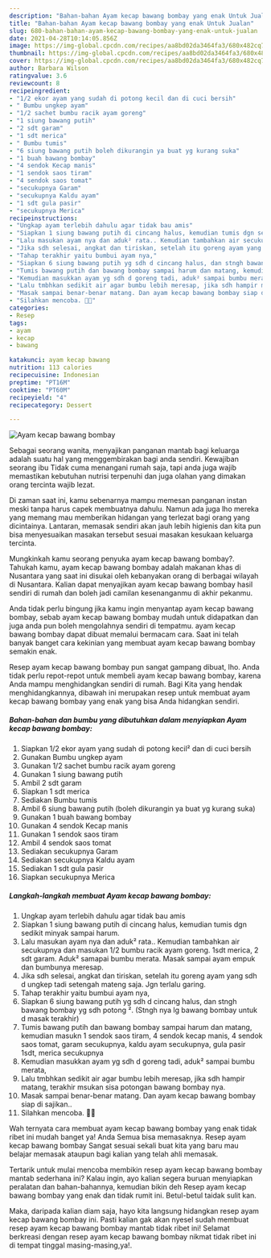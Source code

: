 ```yaml
---
description: "Bahan-bahan Ayam kecap bawang bombay yang enak Untuk Jualan"
title: "Bahan-bahan Ayam kecap bawang bombay yang enak Untuk Jualan"
slug: 680-bahan-bahan-ayam-kecap-bawang-bombay-yang-enak-untuk-jualan
date: 2021-04-28T10:14:05.856Z
image: https://img-global.cpcdn.com/recipes/aa8bd02da3464fa3/680x482cq70/ayam-kecap-bawang-bombay-foto-resep-utama.jpg
thumbnail: https://img-global.cpcdn.com/recipes/aa8bd02da3464fa3/680x482cq70/ayam-kecap-bawang-bombay-foto-resep-utama.jpg
cover: https://img-global.cpcdn.com/recipes/aa8bd02da3464fa3/680x482cq70/ayam-kecap-bawang-bombay-foto-resep-utama.jpg
author: Barbara Wilson
ratingvalue: 3.6
reviewcount: 8
recipeingredient:
- "1/2 ekor ayam yang sudah di potong kecil dan di cuci bersih"
- " Bumbu ungkep ayam"
- "1/2 sachet bumbu racik ayam goreng"
- "1 siung bawang putih"
- "2 sdt garam"
- "1 sdt merica"
- " Bumbu tumis"
- "6 siung bawang putih boleh dikurangin ya buat yg kurang suka"
- "1 buah bawang bombay"
- "4 sendok Kecap manis"
- "1 sendok saos tiram"
- "4 sendok saos tomat"
- "secukupnya Garam"
- "secukupnya Kaldu ayam"
- "1 sdt gula pasir"
- "secukupnya Merica"
recipeinstructions:
- "Ungkap ayam terlebih dahulu agar tidak bau amis"
- "Siapkan 1 siung bawang putih di cincang halus, kemudian tumis dgn sedikit minyak sampai harum."
- "Lalu masukan ayam nya dan aduk² rata.. Kemudian tambahkan air secukupnya dan masukan 1/2 bumbu racik ayam goreng. 1sdt merica, 2 sdt garam. Aduk² samapai bumbu merata. Masak sampai ayam empuk dan bumbunya meresap."
- "Jika sdh selesai, angkat dan tiriskan, setelah itu goreng ayam yang sdh d ungkep tadi setengah mateng saja. Jgn terlalu garing."
- "Tahap terakhir yaitu bumbui ayam nya,"
- "Siapkan 6 siung bawang putih yg sdh d cincang halus, dan stngh bawang bombay yg sdh potong ². (Stngh nya lg bawang bombay untuk d masak terakhir)"
- "Tumis bawang putih dan bawang bombay sampai harum dan matang, kemudian masukn 1 sendok saos tiram, 4 sendok kecap manis, 4 sendok saos tomat, garam secukupnya, kaldu ayam secukupnya, gula pasir 1sdt, merica secukupnya"
- "Kemudian masukkan ayam yg sdh d goreng tadi, aduk² sampai bumbu merata,"
- "Lalu tmbhkan sedikit air agar bumbu lebih meresap, jika sdh hampir matang, terakhir msukan sisa potongan bawang bombay nya."
- "Masak sampai benar-benar matang. Dan ayam kecap bawang bombay siap di sajikan.."
- "Silahkan mencoba. 🤗💕"
categories:
- Resep
tags:
- ayam
- kecap
- bawang

katakunci: ayam kecap bawang 
nutrition: 113 calories
recipecuisine: Indonesian
preptime: "PT16M"
cooktime: "PT60M"
recipeyield: "4"
recipecategory: Dessert

---
```



![Ayam kecap bawang bombay](https://img-global.cpcdn.com/recipes/aa8bd02da3464fa3/680x482cq70/ayam-kecap-bawang-bombay-foto-resep-utama.jpg)

Sebagai seorang wanita, menyajikan panganan mantab bagi keluarga adalah suatu hal yang menggembirakan bagi anda sendiri. Kewajiban seorang ibu Tidak cuma menangani rumah saja, tapi anda juga wajib memastikan kebutuhan nutrisi terpenuhi dan juga olahan yang dimakan orang tercinta wajib lezat.

Di zaman  saat ini, kamu sebenarnya mampu memesan panganan instan meski tanpa harus capek membuatnya dahulu. Namun ada juga lho mereka yang memang mau memberikan hidangan yang terlezat bagi orang yang dicintainya. Lantaran, memasak sendiri akan jauh lebih higienis dan kita pun bisa menyesuaikan masakan tersebut sesuai masakan kesukaan keluarga tercinta. 



Mungkinkah kamu seorang penyuka ayam kecap bawang bombay?. Tahukah kamu, ayam kecap bawang bombay adalah makanan khas di Nusantara yang saat ini disukai oleh kebanyakan orang di berbagai wilayah di Nusantara. Kalian dapat menyajikan ayam kecap bawang bombay hasil sendiri di rumah dan boleh jadi camilan kesenanganmu di akhir pekanmu.

Anda tidak perlu bingung jika kamu ingin menyantap ayam kecap bawang bombay, sebab ayam kecap bawang bombay mudah untuk didapatkan dan juga anda pun boleh mengolahnya sendiri di tempatmu. ayam kecap bawang bombay dapat dibuat memalui bermacam cara. Saat ini telah banyak banget cara kekinian yang membuat ayam kecap bawang bombay semakin enak.

Resep ayam kecap bawang bombay pun sangat gampang dibuat, lho. Anda tidak perlu repot-repot untuk membeli ayam kecap bawang bombay, karena Anda mampu menghidangkan sendiri di rumah. Bagi Kita yang hendak menghidangkannya, dibawah ini merupakan resep untuk membuat ayam kecap bawang bombay yang enak yang bisa Anda hidangkan sendiri.

<!--inarticleads1-->

##### Bahan-bahan dan bumbu yang dibutuhkan dalam menyiapkan Ayam kecap bawang bombay:

1. Siapkan 1/2 ekor ayam yang sudah di potong kecil² dan di cuci bersih
1. Gunakan  Bumbu ungkep ayam
1. Gunakan 1/2 sachet bumbu racik ayam goreng
1. Gunakan 1 siung bawang putih
1. Ambil 2 sdt garam
1. Siapkan 1 sdt merica
1. Sediakan  Bumbu tumis
1. Ambil 6 siung bawang putih (boleh dikurangin ya buat yg kurang suka)
1. Gunakan 1 buah bawang bombay
1. Gunakan 4 sendok Kecap manis
1. Gunakan 1 sendok saos tiram
1. Ambil 4 sendok saos tomat
1. Sediakan secukupnya Garam
1. Sediakan secukupnya Kaldu ayam
1. Sediakan 1 sdt gula pasir
1. Siapkan secukupnya Merica




<!--inarticleads2-->

##### Langkah-langkah membuat Ayam kecap bawang bombay:

1. Ungkap ayam terlebih dahulu agar tidak bau amis
1. Siapkan 1 siung bawang putih di cincang halus, kemudian tumis dgn sedikit minyak sampai harum.
1. Lalu masukan ayam nya dan aduk² rata.. Kemudian tambahkan air secukupnya dan masukan 1/2 bumbu racik ayam goreng. 1sdt merica, 2 sdt garam. Aduk² samapai bumbu merata. Masak sampai ayam empuk dan bumbunya meresap.
1. Jika sdh selesai, angkat dan tiriskan, setelah itu goreng ayam yang sdh d ungkep tadi setengah mateng saja. Jgn terlalu garing.
1. Tahap terakhir yaitu bumbui ayam nya,
1. Siapkan 6 siung bawang putih yg sdh d cincang halus, dan stngh bawang bombay yg sdh potong ². (Stngh nya lg bawang bombay untuk d masak terakhir)
1. Tumis bawang putih dan bawang bombay sampai harum dan matang, kemudian masukn 1 sendok saos tiram, 4 sendok kecap manis, 4 sendok saos tomat, garam secukupnya, kaldu ayam secukupnya, gula pasir 1sdt, merica secukupnya
1. Kemudian masukkan ayam yg sdh d goreng tadi, aduk² sampai bumbu merata,
1. Lalu tmbhkan sedikit air agar bumbu lebih meresap, jika sdh hampir matang, terakhir msukan sisa potongan bawang bombay nya.
1. Masak sampai benar-benar matang. Dan ayam kecap bawang bombay siap di sajikan..
1. Silahkan mencoba. 🤗💕




Wah ternyata cara membuat ayam kecap bawang bombay yang enak tidak ribet ini mudah banget ya! Anda Semua bisa memasaknya. Resep ayam kecap bawang bombay Sangat sesuai sekali buat kita yang baru mau belajar memasak ataupun bagi kalian yang telah ahli memasak.

Tertarik untuk mulai mencoba membikin resep ayam kecap bawang bombay mantab sederhana ini? Kalau ingin, ayo kalian segera buruan menyiapkan peralatan dan bahan-bahannya, kemudian bikin deh Resep ayam kecap bawang bombay yang enak dan tidak rumit ini. Betul-betul taidak sulit kan. 

Maka, daripada kalian diam saja, hayo kita langsung hidangkan resep ayam kecap bawang bombay ini. Pasti kalian gak akan nyesel sudah membuat resep ayam kecap bawang bombay mantab tidak ribet ini! Selamat berkreasi dengan resep ayam kecap bawang bombay nikmat tidak ribet ini di tempat tinggal masing-masing,ya!.


